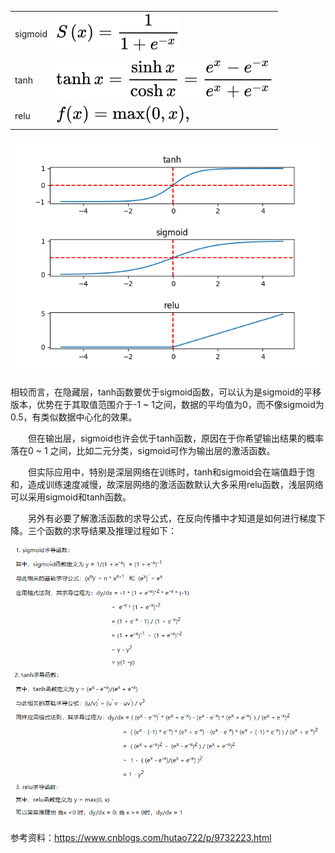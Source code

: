 

|||
|-|-|
|sigmoid| ![img](激活函数.assets/7e627f6301407c3d610d2c2cab711f3f.svg)|
|tanh|![img](激活函数.assets/756575ff6707586237e253a65d751d21.svg)|
|relu| ![img](激活函数.assets/ae9d12662d9e1073200f081659ff7ea3.svg) |

![img](激活函数.assets/891145-20180930160836680-539968208.png)

相较而言，在隐藏层，tanh函数要优于sigmoid函数，可以认为是sigmoid的平移版本，优势在于其取值范围介于-1 ~ 1之间，数据的平均值为0，而不像sigmoid为0.5，有类似数据中心化的效果。

　　但在输出层，sigmoid也许会优于tanh函数，原因在于你希望输出结果的概率落在0 ~ 1 之间，比如二元分类，sigmoid可作为输出层的激活函数。

　　但实际应用中，特别是深层网络在训练时，tanh和sigmoid会在端值趋于饱和，造成训练速度减慢，故深层网络的激活函数默认大多采用relu函数，浅层网络可以采用sigmoid和tanh函数。

 

　　另外有必要了解激活函数的求导公式，在反向传播中才知道是如何进行梯度下降。三个函数的求导结果及推理过程如下：

![image-20201230132217484](激活函数.assets/image-20201230132217484.png)

<!-- 1. sigmoid求导函数：
其中，sigmoid函数定义为$y=\frac{1}{1-e^{-x}} = (1+e^{-x})^{-1}$ -->


参考资料：https://www.cnblogs.com/hutao722/p/9732223.html